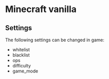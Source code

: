 # Minecraft vanilla

## Settings

The following settings can be changed in game:

* whitelist
* blacklist
* ops
* difficulty
* game_mode